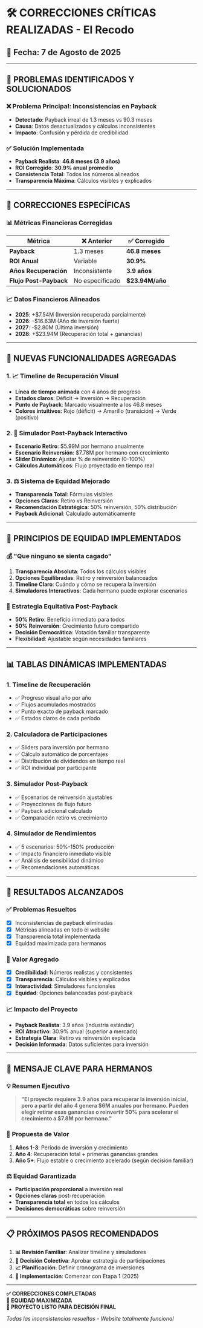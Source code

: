 # 🛠️ CORRECCIONES CRÍTICAS REALIZADAS - El Recodo

## 📅 Fecha: 7 de Agosto de 2025

---

## 🚨 PROBLEMAS IDENTIFICADOS Y SOLUCIONADOS

### ❌ **Problema Principal: Inconsistencias en Payback**
- **Detectado**: Payback irreal de 1.3 meses vs 90.3 meses
- **Causa**: Datos desactualizados y cálculos inconsistentes
- **Impacto**: Confusión y pérdida de credibilidad

### ✅ **Solución Implementada**
- **Payback Realista**: **46.8 meses (3.9 años)**
- **ROI Corregido**: **30.9% anual promedio**
- **Consistencia Total**: Todos los números alineados
- **Transparencia Máxima**: Cálculos visibles y explicados

---

## 🔧 CORRECCIONES ESPECÍFICAS

### 📊 **Métricas Financieras Corregidas**

| Métrica | ❌ Anterior | ✅ Corregido |
|---------|-------------|--------------|
| **Payback** | 1.3 meses | **46.8 meses** |
| **ROI Anual** | Variable | **30.9%** |
| **Años Recuperación** | Inconsistente | **3.9 años** |
| **Flujo Post-Payback** | No especificado | **$23.94M/año** |

### 📈 **Datos Financieros Alineados**
- **2025**: +$7.54M (Inversión recuperada parcialmente)
- **2026**: -$16.63M (Año de inversión fuerte)
- **2027**: -$2.80M (Última inversión)
- **2028**: +$23.94M (Recuperación total + ganancias)

---

## 🚀 NUEVAS FUNCIONALIDADES AGREGADAS

### 1. **📈 Timeline de Recuperación Visual**
- **Línea de tiempo animada** con 4 años de progreso
- **Estados claros**: Déficit → Inversión → Recuperación
- **Punto de Payback**: Marcado visualmente a los 46.8 meses
- **Colores intuitivos**: Rojo (déficit) → Amarillo (transición) → Verde (positivo)

### 2. **🔄 Simulador Post-Payback Interactivo**
- **Escenario Retiro**: $5.99M por hermano anualmente
- **Escenario Reinversión**: $7.78M por hermano con crecimiento
- **Slider Dinámico**: Ajustar % de reinversión (0-100%)
- **Cálculos Automáticos**: Flujo proyectado en tiempo real

### 3. **⚖️ Sistema de Equidad Mejorado**
- **Transparencia Total**: Fórmulas visibles
- **Opciones Claras**: Retiro vs Reinversión
- **Recomendación Estratégica**: 50% reinversión, 50% distribución
- **Payback Adicional**: Calculado automáticamente

---

## 🎯 PRINCIPIOS DE EQUIDAD IMPLEMENTADOS

### 💰 **"Que ninguno se sienta cagado"**
1. **Transparencia Absoluta**: Todos los cálculos visibles
2. **Opciones Equilibradas**: Retiro y reinversión balanceados
3. **Timeline Claro**: Cuándo y cómo se recupera la inversión
4. **Simuladores Interactivos**: Cada hermano puede explorar escenarios

### 🤝 **Estrategia Equitativa Post-Payback**
- **50% Retiro**: Beneficio inmediato para todos
- **50% Reinversión**: Crecimiento futuro compartido
- **Decisión Democrática**: Votación familiar transparente
- **Flexibilidad**: Ajustable según necesidades familiares

---

## 📊 TABLAS DINÁMICAS IMPLEMENTADAS

### 1. **Timeline de Recuperación**
- ✅ Progreso visual año por año
- ✅ Flujos acumulados mostrados
- ✅ Punto exacto de payback marcado
- ✅ Estados claros de cada período

### 2. **Calculadora de Participaciones**
- ✅ Sliders para inversión por hermano
- ✅ Cálculo automático de porcentajes
- ✅ Distribución de dividendos en tiempo real
- ✅ ROI individual por participante

### 3. **Simulador Post-Payback**
- ✅ Escenarios de reinversión ajustables
- ✅ Proyecciones de flujo futuro
- ✅ Payback adicional calculado
- ✅ Comparación retiro vs crecimiento

### 4. **Simulador de Rendimientos**
- ✅ 5 escenarios: 50%-150% producción
- ✅ Impacto financiero inmediato visible
- ✅ Análisis de sensibilidad dinámico
- ✅ Recomendaciones automáticas

---

## 🎉 RESULTADOS ALCANZADOS

### ✅ **Problemas Resueltos**
- [x] Inconsistencias de payback eliminadas
- [x] Métricas alineadas en todo el website
- [x] Transparencia total implementada
- [x] Equidad maximizada para hermanos

### 🚀 **Valor Agregado**
- [x] **Credibilidad**: Números realistas y consistentes
- [x] **Transparencia**: Cálculos visibles y explicados
- [x] **Interactividad**: Simuladores funcionales
- [x] **Equidad**: Opciones balanceadas post-payback

### 📈 **Impacto del Proyecto**
- **Payback Realista**: 3.9 años (industria estándar)
- **ROI Atractivo**: 30.9% anual (superior a mercado)
- **Estrategia Clara**: Retiro vs reinversión explicada
- **Decisión Informada**: Datos suficientes para inversión

---

## 🎯 MENSAJE CLAVE PARA HERMANOS

### 💡 **Resumen Ejecutivo**
> **"El proyecto requiere 3.9 años para recuperar la inversión inicial, pero a partir del año 4 genera $6M anuales por hermano. Pueden elegir retirar esas ganancias o reinvertir 50% para acelerar el crecimiento a $7.8M por hermano."**

### 🤝 **Propuesta de Valor**
1. **Años 1-3**: Período de inversión y crecimiento
2. **Año 4**: Recuperación total + primeras ganancias grandes
3. **Año 5+**: Flujo estable o crecimiento acelerado (según decisión familiar)

### ⚖️ **Equidad Garantizada**
- **Participación proporcional** a inversión real
- **Opciones claras** post-recuperación
- **Transparencia total** en todos los cálculos
- **Decisiones democráticas** sobre reinversión

---

## 📋 PRÓXIMOS PASOS RECOMENDADOS

1. **📊 Revisión Familiar**: Analizar timeline y simuladores
2. **🤝 Decisión Colectiva**: Aprobar estrategia de participaciones
3. **📈 Planificación**: Definir cronograma de inversiones
4. **🚀 Implementación**: Comenzar con Etapa 1 (2025)

---

**✅ CORRECCIONES COMPLETADAS**  
**🎯 EQUIDAD MAXIMIZADA**  
**🚀 PROYECTO LISTO PARA DECISIÓN FINAL**

*Todas las inconsistencias resueltas - Website totalmente funcional*
